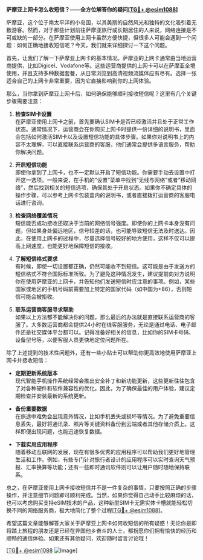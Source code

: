 **萨摩亚上网卡怎么收短信？——全方位解答你的疑问[[TG💪+ @esim1088](https://t.me/s/esim1088)]**

萨摩亚，这个位于南太平洋的小岛国，以其美丽的自然风光和独特的文化吸引着无数游客。然而，对于那些计划前往萨摩亚旅行或长期居住的人来说，网络连接是不可或缺的一部分。在萨摩亚使用上网卡虽然方便快捷，但很多人可能会遇到一个问题：如何正确地接收短信呢？今天，我们就来详细探讨一下这个问题。

首先，让我们了解一下萨摩亚上网卡的基本情况。萨摩亚的上网卡通常由当地运营商提供，比如Digicel、Vodafone等。这些运营商提供的上网卡可以在萨摩亚全境使用，并且支持多种数据套餐，从日常浏览到高清视频流媒体应有尽有。选择一张适合自己的上网卡非常重要，因为它直接影响到你的上网体验。

那么，当你拿到萨摩亚上网卡后，如何确保能够顺利接收短信呢？这里有几个关键步骤需要注意：

1. **检查SIM卡设置**  
   在萨摩亚使用上网卡之前，首先要确认SIM卡是否已经激活并且处于正常工作状态。通常情况下，运营商会在你购买上网卡时提供一份详细的说明书，里面会包括如何激活SIM卡以及设置短信功能的具体步骤。如果你对说明书上的内容不太理解，可以直接联系运营商的客服，他们通常会提供多语言服务，帮助你解决问题。

2. **开启短信功能**  
   即使你拿到了上网卡，也不一定默认开启了短信功能。你需要手动去设置中打开这一选项。一般来说，在手机的“设置”菜单中找到“无线与网络”或者“移动网络”，然后找到相关的短信选项，确保其处于开启状态。如果你不确定具体的操作步骤，可以参考上网卡包装盒内的说明书，或者直接拨打运营商的客服电话进行咨询。

3. **检查网络覆盖情况**  
   短信能否成功接收还取决于当前的网络信号强度。即使你的上网卡本身没有问题，但如果身处偏远地区，信号较差的话，也可能导致短信无法及时送达。因此，在使用上网卡的过程中，尽量选择信号较好的地方使用，这样不仅可以提高上网速度，也能更好地保障短信的接收。

4. **了解短信格式要求**  
   有时候，即使一切设置都正确，仍然可能收不到短信。这可能是由于发送方的短信格式不符合国际标准所致。为了避免这种情况发生，建议提前向对方说明你在使用萨摩亚的上网卡，并告知他们发送短信时应注意的事项。例如，某些国家或地区的手机号码前需要加上特定的国家代码（如中国为+86），否则短信可能会被拒收。

5. **联系运营商客服寻求帮助**  
   如果以上方法都不能解决你的问题，那么最后的办法就是直接联系运营商的客服了。大多数运营商都会提供24小时在线客服服务，无论是通过电话、电子邮件还是社交媒体平台都可以。记得准备好相关的信息，比如你的SIM卡号码、设备型号等，以便客服人员更快地定位问题所在。

除了上述提到的技术性问题外，还有一些小贴士可以帮助你更高效地使用萨摩亚上网卡并接收短信：

- **定期更新系统版本**  
  现代智能手机操作系统经常会推出安全补丁和新功能更新，这些更新往往包含了对各种硬件和软件兼容性的优化。因此，为了确保最佳的用户体验，建议定期检查并安装最新的系统更新。

- **备份重要数据**  
  在旅途中难免会出现意外情况，比如手机丢失或损坏等情况。为了避免重要信息丢失，最好将通讯录、照片等关键资料备份到云端或者其他存储介质上。这样即便出现问题，也能迅速恢复数据。

- **下载实用应用程序**  
  随着移动互联网的发展，现在有很多优秀的应用程序可以帮助我们更好地管理生活和工作。例如，有些专门针对旅行者设计的应用程序可以实时查询天气预报、汇率换算等功能；还有一些即时通讯软件则可以让用户随时随地保持联系。

总之，在萨摩亚使用上网卡接收短信并不是一件复杂的事情，只要按照正确的步骤操作，并注意细节问题即可顺利完成。当然，如果你觉得自己动手比较麻烦的话，也可以考虑购买支持eSIM技术的产品，这种新型SIM卡无需实体卡槽就能轻松切换不同的网络服务商，极大地简化了整个过程[[TG💪+ @esim1088](https://t.me/s/esim1088)]。

希望这篇文章能够解答大家关于萨摩亚上网卡如何收短信的所有疑惑！无论你是即将踏上旅程的朋友还是已经在异国他乡奋斗的人士，都祝愿你们拥有愉快的经历和顺畅的通信体验。如果还有其他疑问，欢迎随时留言讨论哦！

[[TG💪+ @esim1088](https://t.me/s/esim1088) ![Image](https://i.postimg.cc/4NQfJmqS/Snipaste-2025-05-13-00-14-12.png)]